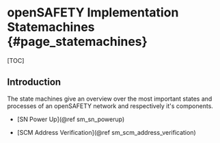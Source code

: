 openSAFETY Implementation Statemachines {#page_statemachines}
=======================================

[TOC]

Introduction
------------

The state machines give an overview over the most important states and processes
of an openSAFETY network and respectively it's components.

- [SN Power Up](@ref sm_sn_powerup)

- [SCM Address Verification](@ref sm_scm_address_verification)